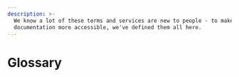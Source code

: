 ```yaml
---
description: >-
  We know a lot of these terms and services are new to people - to make our
  documentation more accessible, we've defined them all here.
---
```


# Glossary

